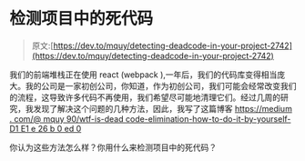 # 检测项目中的死代码

> 原文:[https://dev.to/mquy/detecting-deadcode-in-your-project-2742](https://dev.to/mquy/detecting-deadcode-in-your-project-2742)

我们的前端堆栈正在使用 react (webpack ),一年后，我们的代码库变得相当庞大。我的公司是一家初创公司，你知道，作为初创公司，我们可能会经常改变我们的流程，这导致许多代码不再使用，我们希望尽可能地清理它们。经过几周的研究，我发现了解决这个问题的几种方法，因此，我写了这篇博客
[https://medium . com/@ mquy 90/wtf-is-dead code-elimination-how-to-do-it-by-yourself-D1 E1 e 26 b 0 ed 0](https://medium.com/@MQuy90/wtf-is-deadcode-elimination-how-to-do-it-by-yourself-d1e1e26b0ed0)

你认为这些方法怎么样？你用什么来检测项目中的死代码？